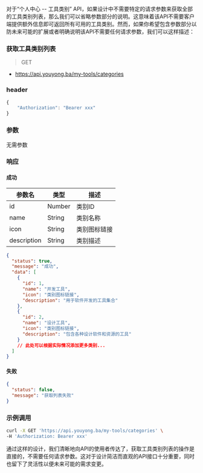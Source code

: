对于“个人中心 -- 工具类别” API，如果设计中不需要特定的请求参数来获取全部的工具类别列表，那么我们可以省略参数部分的说明。这意味着该API不需要客户端提供额外信息即可返回所有可用的工具类别。然而，如果你希望包含参数部分以防未来可能的扩展或者明确说明该API不需要任何请求参数，我们可以这样描述：

### 获取工具类别列表

> GET

- https://api.youyong.ba/my-tools/categories

### header

```javascript
{
    "Authorization": "Bearer xxx"
}
```

### 参数

无需参数

### 响应

#### 成功

| 参数名  | 类型    | 描述         |
| ------- | ------- | ------------ |
| id      | Number  | 类别ID       |
| name    | String  | 类别名称     |
| icon    | String  | 类别图标链接 |
| description | String  | 类别描述   |

```json
{
  "status": true,
  "message": "成功",
  "data": [
    {
      "id": 1,
      "name": "开发工具",
      "icon": "类别图标链接",
      "description": "用于软件开发的工具集合"
    },
    {
      "id": 2,
      "name": "设计工具",
      "icon": "类别图标链接",
      "description": "包含各种设计软件和资源的工具"
    }
    // 此处可以根据实际情况添加更多类别...
  ]
}
```

#### 失败

```json
{
  "status": false,
  "message": "获取列表失败"
}
```

### 示例调用

```bash
curl -X GET 'https://api.youyong.ba/my-tools/categories' \
-H 'Authorization: Bearer xxx'
```

通过这样的设计，我们清晰地向API的使用者传达了，获取工具类别列表的操作是直接的，不需要任何请求参数。这对于设计简洁而直观的API接口十分重要，同时也留下了灵活性以便未来可能的需求变更。